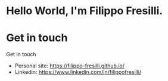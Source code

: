 # Hello World, I'm Filippo Fresilli. 

# Get in touch

Get in touch
* Personal site: https://filippo-fresilli.github.io/
* Linkedin: https://www.linkedin.com/in/filippofresilli/
